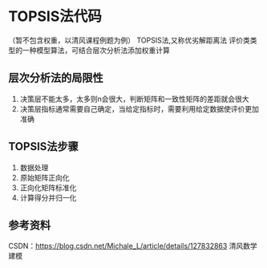 # TOPSIS法代码
（暂不包含权重，以清风课程例题为例）
TOPSIS法,又称优劣解距离法
评价类类型的一种模型算法，可结合层次分析法添加权重计算
## 层次分析法的局限性
1. 决策层不能太多，太多则n会很大，判断矩阵和一致性矩阵的差距就会很大
2. 决策层指标通常需要自己确定，当给定指标时，需要利用给定数据使评价更加准确
## TOPSIS法步骤
1. 数据处理
2. 原始矩阵正向化
3. 正向化矩阵标准化
4. 计算得分并归一化

## 参考资料
CSDN：https://blog.csdn.net/Michale_L/article/details/127832863
清风数学建模